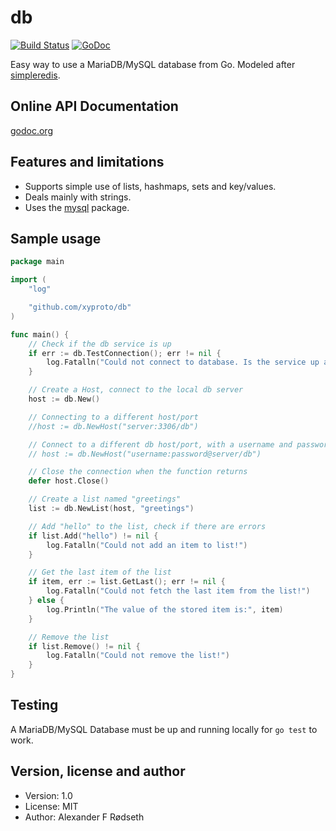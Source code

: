 db
==

[![Build Status](https://travis-ci.org/xyproto/db.svg?branch=master)](https://travis-ci.org/xyproto/db)
[![GoDoc](https://godoc.org/github.com/xyproto/db?status.svg)](http://godoc.org/github.com/xyproto/db)


Easy way to use a MariaDB/MySQL database from Go. Modeled after [simpleredis](https://github.com/xyproto/simpleredis).


Online API Documentation
------------------------

[godoc.org](http://godoc.org/github.com/xyproto/db)


Features and limitations
------------------------

* Supports simple use of lists, hashmaps, sets and key/values.
* Deals mainly with strings.
* Uses the [mysql](https://github.com/go-sql-driver/mysql) package.


Sample usage
------------

~~~go
package main

import (
	"log"

	"github.com/xyproto/db"
)

func main() {
	// Check if the db service is up
	if err := db.TestConnection(); err != nil {
		log.Fatalln("Could not connect to database. Is the service up and running?")
	}

	// Create a Host, connect to the local db server
	host := db.New()

	// Connecting to a different host/port
	//host := db.NewHost("server:3306/db")

	// Connect to a different db host/port, with a username and password
	// host := db.NewHost("username:password@server/db")

	// Close the connection when the function returns
	defer host.Close()

	// Create a list named "greetings"
	list := db.NewList(host, "greetings")

	// Add "hello" to the list, check if there are errors
	if list.Add("hello") != nil {
		log.Fatalln("Could not add an item to list!")
	}

	// Get the last item of the list
	if item, err := list.GetLast(); err != nil {
		log.Fatalln("Could not fetch the last item from the list!")
	} else {
		log.Println("The value of the stored item is:", item)
	}

	// Remove the list
	if list.Remove() != nil {
		log.Fatalln("Could not remove the list!")
	}
}
~~~

Testing
-------

A MariaDB/MySQL Database must be up and running locally for `go test` to work.


Version, license and author
---------------------------

* Version: 1.0
* License: MIT
* Author: Alexander F Rødseth

